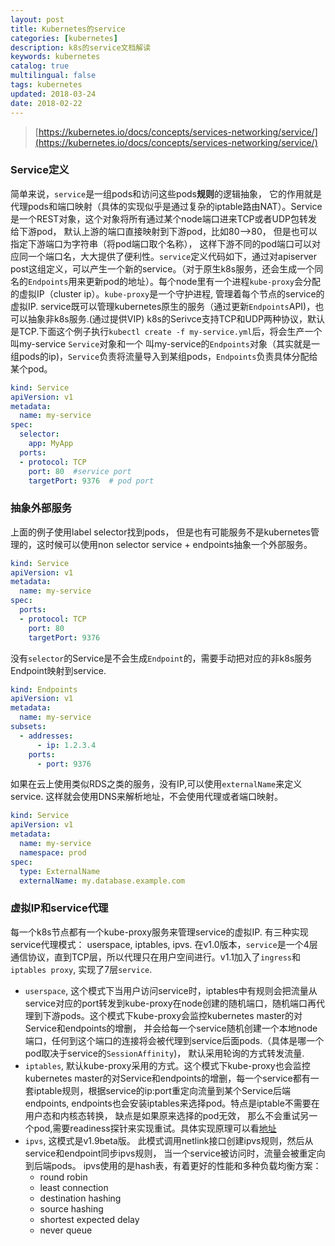 ```yaml
---
layout: post
title: Kubernetes的service
categories: [kubernetes]
description: k8s的service文档解读
keywords: kubernetes
catalog: true
multilingual: false
tags: kubernetes
updated: 2018-03-24
date: 2018-02-22
---
```

> [https://kubernetes.io/docs/concepts/services-networking/service/](https://kubernetes.io/docs/concepts/services-networking/service/)

### Service定义
简单来说，`service`是一组pods和访问这些pods**规则**的逻辑抽象， 它的作用就是代理pods和端口映射（具体的实现似乎是通过复杂的iptable路由NAT）。Service是一个REST对象，这个对象将所有通过某个node端口进来TCP或者UDP包转发给下游pod， 默认上游的端口直接映射到下游pod，比如80—>80，
但是也可以指定下游端口为字符串（将pod端口取个名称）， 这样下游不同的pod端口可以对应同一个端口名，大大提供了便利性。`service`定义代码如下，通过对apiserver post这组定义，可以产生一个新的service。（对于原生k8s服务，还会生成一个同名的`Endpoints`用来更新pod的地址）。每个node里有一个进程`kube-proxy`会分配的虚拟IP（cluster ip）。`kube-proxy`是一个守护进程, 管理着每个节点的service的虚拟IP. service既可以管理kubernetes原生的服务（通过更新`Endpoints`API)，也可以抽象非k8s服务.(通过提供VIP)
k8s的Serivce支持TCP和UDP两种协议，默认是TCP.下面这个例子执行`kubectl create -f my-service.yml`后，将会生产一个叫my-service `Service`对象和一个
叫my-service的`Endpoints`对象（其实就是一组pods的ip)，`Service`负责将流量导入到某组pods，`Endpoints`负责具体分配给某个pod。
```yaml
kind: Service
apiVersion: v1
metadata:
  name: my-service
spec:
  selector:
    app: MyApp
  ports:
  - protocol: TCP
    port: 80  #service port
    targetPort: 9376  # pod port
```

### 抽象外部服务
上面的例子使用label selector找到pods， 但是也有可能服务不是kubernetes管理的，这时候可以使用non selector service + endpoints抽象一个外部服务。
```yaml
kind: Service
apiVersion: v1
metadata:
  name: my-service
spec:
  ports:
  - protocol: TCP
    port: 80
    targetPort: 9376
```
没有`selector`的Service是不会生成`Endpoint`的，需要手动把对应的非k8s服务Endpoint映射到service.
```yaml
kind: Endpoints
apiVersion: v1
metadata:
  name: my-service
subsets:
  - addresses:
      - ip: 1.2.3.4
    ports:
      - port: 9376
```
如果在云上使用类似RDS之类的服务，没有IP,可以使用`externalName`来定义service. 这样就会使用DNS来解析地址，不会使用代理或者端口映射。
```yaml
kind: Service
apiVersion: v1
metadata:
  name: my-service
  namespace: prod
spec:
  type: ExternalName
  externalName: my.database.example.com
```
### 虚拟IP和service代理
每一个k8s节点都有一个kube-proxy服务来管理service的虚拟IP. 有三种实现service代理模式： userspace, iptables, ipvs. 在v1.0版本，`service`是一个4层通信协议，直到TCP层，所以代理只在用户空间进行。v1.1加入了`ingress`和`iptables proxy`, 实现了7层`service`.
- `userspace`, 这个模式下当用户访问service时，iptables中有规则会把流量从service对应的port转发到kube-proxy在node创建的随机端口，随机端口再代理到下游pods。这个模式下kube-proxy会监控kubernetes master的对Service和endpoints的增删，
并会给每一个service随机创建一个本地node端口，任何到这个端口的连接将会被代理到service后面pods.（具体是哪一个pod取决于service的`SessionAffinity`)， 默认采用轮询的方式转发流量.
- `iptables`, 默认kube-proxy采用的方式。这个模式下kube-proxy也会监控kubernetes master的对Service和endpoints的增删，每一个service都有一套iptable规则，根据service的ip:port重定向流量到某个Service后端endpoints, endpoints也会安装iptables来选择pod。特点是iptable不需要在用户态和内核态转换， 缺点是如果原来选择的pod无效，
那么不会重试另一个pod,需要readiness探针来实现重试。具体实现原理可以看[地址](https://github.com/jasonGeng88/blog/blob/master/201707/k8s-service.md#q3kube-proxy-%E6%98%AF%E5%A6%82%E4%BD%95%E4%BD%BF%E7%94%A8-iptables-%E5%81%9A%E5%88%B0%E6%9C%8D%E5%8A%A1%E4%BB%A3%E7%90%86%E7%9A%84%E5%AF%B9%E4%BA%8E-iptables-%E4%B8%8D%E4%BA%86%E8%A7%A3%E7%9A%84%E5%90%8C%E5%AD%A6%E5%8F%AF%E4%BB%A5%E7%9B%B4%E6%8E%A5%E8%B7%B3%E8%BF%87)
- `ipvs`, 这模式是v1.9beta版。 此模式调用netlink接口创建ipvs规则，然后从service和endpoint同步ipvs规则， 当一个service被访问时，流量会被重定向到后端pods。 ipvs使用的是hash表，有着更好的性能和多种负载均衡方案：
    - round robin
    - least connection
    - destination hashing
    - source hashing
    - shortest expected delay
    - never queue
